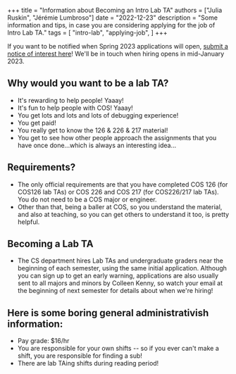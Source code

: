 +++
title = "Information about Becoming an Intro Lab TA"
authors = ["Julia Ruskin", "Jérémie Lumbroso"]
date = "2022-12-23"
description = "Some information and tips, in case you are considering applying for the job of Intro Lab TA."
tags = [
    "intro-lab",
    "applying-job",
]
+++

If you want to be notified when Spring 2023 applications will open, [submit a notice of interest here](https://ugradjobs.cs.princeton.edu/posts/2022-12-02-recruiting-ucas-for-spring-2023/)! We'll be in touch when hiring opens in mid-January 2023.

## Why would you want to be a lab TA?

- It's rewarding to help people! Yaaay!
- It's fun to help people with COS! Yaaay!
- You get lots and lots and lots of debugging experience!
- You get paid!
- You really get to know the 126 & 226 & 217 material!
- You get to see how other people approach the assignments that you have once done...which is always an interesting idea...

## Requirements?

- The only official requirements are that you have completed COS 126 (for COS126 lab TAs) or COS 226 and COS 217 (for COS226/217 lab TAs). You do not need to be a COS major or engineer.
- Other than that, being a baller at COS, so you understand the material, and also at teaching, so you can get others to understand it too, is pretty helpful.

## Becoming a Lab TA

- The CS department hires Lab TAs and undergraduate graders near the beginning of each semester, using the same initial application. Although you can sign up to get an early warning, applications are also usually sent to all majors and minors by Colleen Kenny, so watch your email at the beginning of next semester for details about when we're hiring!

## Here is some boring general administrativish information:

- Pay grade: $16/hr
- You are responsible for your own shifts -- so if you ever can't make a shift, you are responsible for finding a sub!
- There are lab TAing shifts during reading period!
